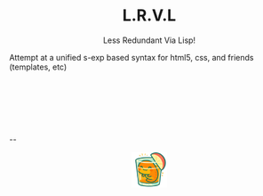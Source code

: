 <h1 align="center">L.R.V.L</h1>
<p align="center">Less Redundant Via Lisp!</p>


Attempt at a unified s-exp based syntax for html5, css, and friends (templates, etc)

</br>
</br>
</br>
</br>
</br>

--

<p align="center">
  <img src="_res/logo.webp" alt="LRVL Logo" width=64>
</p>
